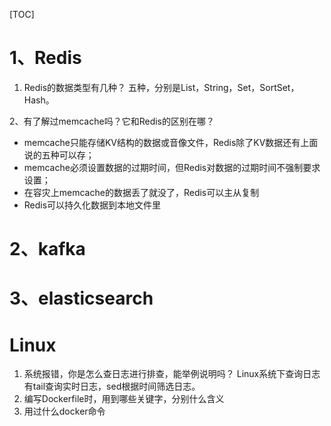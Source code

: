 [TOC]
# 1、Redis
1. Redis的数据类型有几种？
五种，分别是List，String，Set，SortSet，Hash。

2、有了解过memcache吗？它和Redis的区别在哪？
* memcache只能存储KV结构的数据或音像文件，Redis除了KV数据还有上面说的五种可以存；
* memcache必须设置数据的过期时间，但Redis对数据的过期时间不强制要求设置；
* 在容灾上memcache的数据丢了就没了，Redis可以主从复制
* Redis可以持久化数据到本地文件里

# 2、kafka

# 3、elasticsearch

# Linux
1. 系统报错，你是怎么查日志进行排查，能举例说明吗？
Linux系统下查询日志有tail查询实时日志，sed根据时间筛选日志。
2. 编写Dockerfile时，用到哪些关键字，分别什么含义
3. 用过什么docker命令

